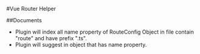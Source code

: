 #Vue Router Helper

##Documents
- Plugin will index all name property of RouteConfig Object in file contain "route" and have prefix ".ts".
- Plugin will suggest in object that has name property.